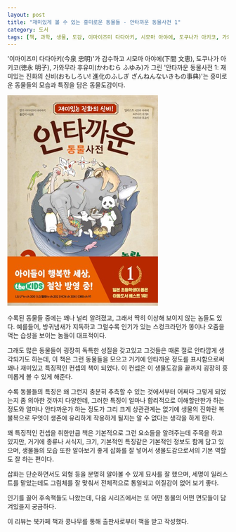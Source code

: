 ```yaml
---
layout: post
title: "재미있게 볼 수 있는 흥미로운 동물들 - 안타까운 동물사전 1"
category: 도서
tags: [책, 과학, 생물, 도감, 이마이즈미 다다아키, 시모마 아야에, 도쿠나가 아키코, 가와무라 후유미, 이선희, 고은문화사, 북카페 책과 콩나무, 서평]
---
```


'이마이즈미 다다아키(今泉 忠明)'가 감수하고
시모마 아야에(下間 文恵),
도쿠나가 아키코(徳永 明子),
가와무라 후유미(かわむら ふゆみ)가 그린
'안타까운 동물사전 1: 재미있는 진화의 신비(おもしろい! 進化のふしぎ ざんねんないきもの事典)'는
흥미로운 동물들의 모습과 특징을 담은 동물도감이다.

![표지](/images/omoshiroi-shinka-no-fushigi-zannen-na-ikimono-jiten-book-h480.jpg)

수록된 동물들 중에는 꽤나 널리 알려졌고, 그래서 딱히 이상해 보이지 않는 놈들도 있다.
예를들어, 방귀냄새가 지독하고 그럴수록 인기가 있는 스컹크라던가
똥이나 오줌을 먹는 습성을 보이는 놈들이 대표적이다.

그래도 많은 동물들이 굉장히 독특한 성질을 갖고있고
그것들은 때론 절로 안타깝게 생각되기도 하는데,
이 책은 그런 동물들을 모으고 거기에 안타까운 정도를 표시함으로써
꽤나 재미있고 특징적인 컨셉의 책이 되었다.
이 컨셉은 이 생물도감을 끝까지 굉장히 흥미롭게 볼 수 있게 해준다.

수록 동물들의 특징은 왜 그런지 충분히 추측할 수 있는 것에서부터
어쩌다 그렇게 되었는지 좀 의아한 것까지 다양한데,
그러한 특징이 얼마나 합리적으로 이해할만한가 하는 정도와
얼마나 안타까운가 하는 정도가 그리 크게 상관관계는 없기에
생물의 진화란 복불복으로 무엇이 생존에 유리하게 작용하게 될지는 알 수 없다는 생각을 하게 한다.

꽤 특징적인 컨셉을 취한만큼
책은 기본적으로 그런 요소들을 알려주는데 주목을 하고 있지만,
거기에 종류나 서식지, 크기, 기본적인 특징같은 기본적인 정보도 함께 담고 있으며,
생물들의 모습 또한 알아보기 좋게 삽화를 잘 넣어서
생물도감으로서의 기본 역할도 잘 하는 편이다.

삽화는 단순하면서도 외형 등을 분명히 알아볼 수 있게 묘사를 잘 했으며,
세명이 일러스트를 맡았는데도 그림체를 잘 맞춰서 전체적으로 통일되고 이질감이 없어 보기 좋다.

인기를 끌어 후속책들도 나왔는데,
다음 시리즈에서는 또 어떤 동물의 어떤 면모들이 담겨있을지 궁금하다.



<div class="im im-info">
이 리뷰는 북카페 책과 콩나무를 통해 출판사로부터 책을 받고 작성했다.
</div>
